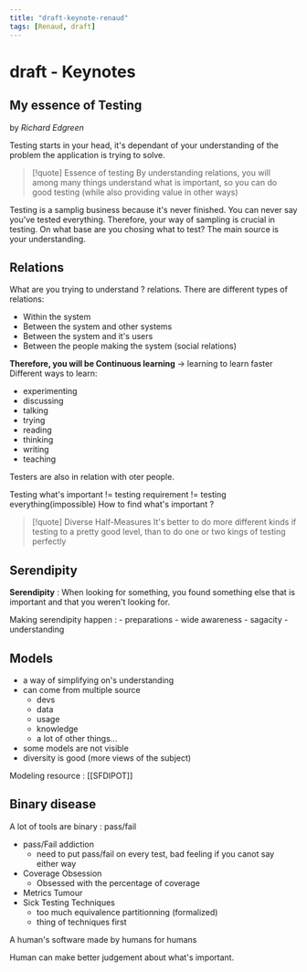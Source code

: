 ```yaml
---
title: "draft-keynote-renaud"
tags: [Renaud, draft]
---
```


# draft - Keynotes

## My essence of Testing
by *Richard Edgreen*

Testing starts in your head, it's dependant of your understanding of the problem the application is trying to solve.

> [!quote] Essence of testing
> By understanding relations, you will among many things understand what is important, so you can do good testing (while also providing value in other ways)

Testing is a samplig business because it's never finished. You can never say you've tested everything. Therefore, your way of sampling is crucial in testing. On what base are you chosing what to test? The main source is your understanding.

## Relations

What are you trying to understand ? relations.
There are different types of relations:
- Within the system
- Between the system and other systems
- Between the system and it's users
- Between the people making the system (social relations)

**Therefore, you will be Continuous learning**
-> learning to learn faster
Different ways to learn:
- experimenting
- discussing
- talking
- trying
- reading
- thinking
- writing
- teaching

Testers are also in relation with oter people.

Testing what's important != testing requirement != testing everything(impossible)
How to find what's important ?

>[!quote] Diverse Half-Measures 
>It's better to do more different kinds if testing to a pretty good level, than to do one or two kings of testing perfectly

## Serendipity
**Serendipity** : When looking for something, you found something else that is important and that you weren't looking for.

Making serendipity happen :
	- preparations
	- wide awareness
	- sagacity
	- understanding

## Models
- a way of simplifying on's understanding
- can come from multiple source
	- devs
	- data
	- usage
	- knowledge
	- a lot of other things...
- some models are not visible
- diversity is good (more views of the subject)

Modeling resource : [[SFDIPOT]]

## Binary disease
A lot of tools are binary : pass/fail
- pass/Fail addiction
	- need to put pass/fail on every test, bad feeling if you canot say either way
- Coverage Obsession
	- Obsessed with the percentage of coverage
- Metrics Tumour
- Sick Testing Techniques
	- too much equivalence partitionning (formalized)
	- thing of techniques first

A human's software
made by humans
for humans

Human can make better judgement about what's important.

